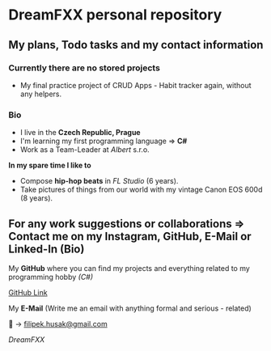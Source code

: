# DreamFXX personal repository

## My plans, Todo tasks and my contact information

### **Currently there are no stored projects**

- My final practice project of CRUD Apps - Habit tracker again, without any helpers.

### Bio

- I live in the **Czech Republic, Prague**
- I'm learning my first programming language => **C#**
- Work as a Team-Leader at *Albert* s.r.o.

**In my spare time I like to**

- Compose **hip-hop beats** in *FL Studio* (6 years).
- Take pictures of things from our world with my vintage Canon EOS 600d (8 years).

## For any work suggestions or collaborations => Contact me on my Instagram, GitHub, E-Mail or Linked-In (Bio)

My **GitHub** where you can find my projects and everything related to my programming hobby *(C#)*

[GitHub Link](https://github.com/DreamFXX)

My **E-Mail** (Write me an email with anything formal and serious - related)

📝 -> <filipek.husak@gmail.com>

*DreamFXX*

